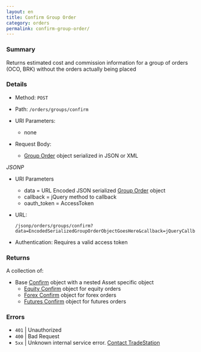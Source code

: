```yaml
---
layout: en
title: Confirm Group Order
category: orders
permalink: confirm-group-order/
---
```


### Summary

Returns estimated cost and commission information for a group of orders (OCO, BRK) without the orders actually being placed

### Details

* Method: `POST`
* Path: `/orders/groups/confirm`
* URI Parameters:

  * none
* Request Body:

  * [Group Order](../../objects/group-order) object serialized in JSON or XML

*JSONP*

* URI Parameters
  * data = URL Encoded JSON serialized [Group Order](../../objects/group-order) object
  * callback = jQuery method to callback
  * oauth_token = AccessToken
* URL:

      /jsonp/orders/groups/confirm?data=EncodedSerializedGroupOrderObjectGoesHere&callback=jQueryCallbackGoesHere&oauth_token=AccessTokenGoesHere
* Authentication: Requires a valid access token

### Returns

A collection of:

* Base [Confirm](../../objects/order-confirmation) object with a nested Asset specific object
  * [Equity Confirm](../../objects/equities-options-order-confirmation) object for equity orders
  * [Forex Confirm](../../objects/forex-order-confirmation) object for forex orders
  * [Futures Confirm](../../objects/futures-order-confirmation) object for futures orders

### Errors

* `401` | Unauthorized
* `400` | Bad Request
* `5xx` | Unknown internal service error. [Contact TradeStation](mailto:webapi@tradestation.com)